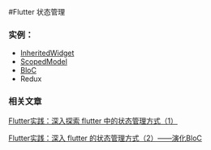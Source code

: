 #Flutter 状态管理

### 实例：

- [InheritedWidget](https://github.com/MeandNi/Flutter_StateManagement/tree/master/lib/inheritedValue)
- [ScopedModel](https://github.com/MeandNi/Flutter_StateManagement/tree/master/lib/scoped)
- [BloC](https://github.com/MeandNi/Flutter_StateManagement/tree/master/lib/bloc_counter)
- Redux

### 相关文章

[Flutter实践：深入探索 flutter 中的状态管理方式（1）](https://juejin.im/post/5c52ce3b51882525331617d1)

[Flutter实践：深入 flutter 的状态管理方式（2）——演化BloC](https://juejin.im/post/5c55552cf265da2de16576b6)

